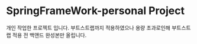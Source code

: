 # SpringFrameWork-personal Project
개인 작업한 프로젝트 입니다.
부트스트랩까지 적용하였으나 용량 초과로인해 부트스트랩 적용 전 백앤드 완성본만 올립니다.
